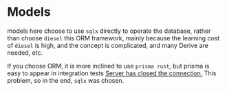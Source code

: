 # Models

models here choose to use `sqlx` directly to operate the database, rather than choose `diesel` this ORM framework, mainly because the learning cost of `diesel` is high, and the concept is complicated, and many Derive are needed, etc.

If you choose ORM, it is more inclined to use `prisma rust`, but prisma is easy to appear in integration tests [Server has closed the connection.](https://www.prisma.io/docs/orm/reference/error-reference#p1017) This problem, so in the end, `sqlx` was chosen.